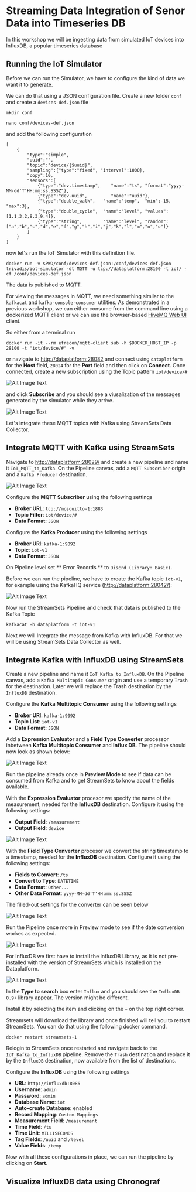 # Streaming Data Integration of Senor Data into Timeseries DB

In this workshop we will be ingesting data from simulated IoT devices into InfluxDB, a popular timeseries database

## Running the IoT Simulator

Before we can run the Simulator, we have to configure the kind of data we want it to generate.

We can do that using a JSON configuration file. Create a new folder `conf` and create a `devices-def.json` file

```
mkdir conf

nano conf/devices-def.json
```

and add the following configuration

```
[
    {
        "type":"simple",
        "uuid":"",
        "topic":"device/{$uuid}",
        "sampling":{"type":"fixed", "interval":1000},
        "copy":10,
        "sensors":[
            {"type":"dev.timestamp",    "name":"ts", "format":"yyyy-MM-dd'T'HH:mm:ss.SSSZ"},
            {"type":"dev.uuid",         "name":"uuid"},
            {"type":"double_walk",   "name":"temp",  "min":-15, "max":3},
            {"type":"double_cycle",  "name":"level", "values": [1.1,3.2,8.3,9.4]},
            {"type":"string",        "name":"level", "random": ["a","b","c","d","e","f","g","h","i","j","k","l","m","n","o"]}
        ]
    }
]
```

now let's run the IoT Simulator with this definition file. 

```
docker run -v $PWD/conf/devices-def.json:/conf/devices-def.json trivadis/iot-simulator -dt MQTT -u tcp://dataplatform:28100 -t iot/ -cf /conf/devices-def.json
```

The data is published to MQTT.  

For viewing the messages in MQTT, we need something similar to the `kafkacat` and `kafka-console-consumer` utilities. As demonstrated in a previous workshop, we can either consume from the command line using a dockerized MQTT client or we can use the browser-based [HiveMQ Web UI](https://www.hivemq.com/docs/3.4/web-ui/introduction.html) client. 

So either from a terminal run

```
docker run -it --rm efrecon/mqtt-client sub -h $DOCKER_HOST_IP -p 28100 -t "iot/device/#" -v
```

or navigate to <http://dataplatform:28082> and connect using `dataplatform` for the **Host** field, `28024` for the **Port** field and then click on **Connect**. Once connected, create a new subscription using the Topic pattern `iot/device/#`

![Alt Image Text](./images/mqttui-subscirbe.png "MQTT UI Connect")

and click **Subscribe** and you should see a viusalization of the messages generated by the simulator while they arrive.

![Alt Image Text](./images/mqttui-messages.png "MQTT UI Connect")

Let's integrate these MQTT topics with Kafka using StreamSets Data Collector. 

## Integrate MQTT with Kafka using StreamSets

Navigate to <http://dataplatform:28029/> and create a new pipeline and name it `IoT_MQTT_to_Kafka`. On the Pipeline canvas, add a `MQTT Subscriber` origin and a `Kafka Producer` destination. 

![Alt Image Text](./images/streamsets-mqtt-to-kafka-1.png "MQTT UI Connect")

Configure the **MQTT Subscriber** using the following settings

* **Broker URL**: `tcp://mosquitto-1:1883`
* **Topic Filter**: `iot/device/#`
* **Data Format**: `JSON`

Configure the **Kafka Producer** using the following settings

* **Broker URI**: `kafka-1:9092`
* **Topic**: `iot-v1`
* **Data Format**: `JSON`

On Pipeline level set ** Error Records ** to `Discrd (Library: Basic)`. 

Before we can run the pipeline, we have to create the Kafka topic `iot-v1`, for example using the KafkaHQ service (<http://dataplatform:28042/>):

![Alt Image Text](./images/kafkahq-create-topic.png "MQTT UI Connect")

Now run the StreamSets Pipeline and check that data is published to the Kafka Topic

```
kafkacat -b dataplatform -t iot-v1
```

Next we will Integrate the message from Kafka with InfluxDB. For that we will be using StreamSets Data Collector as well. 

## Integrate Kafka with InfluxDB using StreamSets

Create a new pipeline and name it `IoT_Kafka_to_InfluxDB`. On the Pipeline canvas, add a `Kafka Multitopic Consumer` origin and use a temporary `Trash` for the destination. Later we will replace the Trash destination by the `InfluxDB` destination. 

Configure the **Kafka Multitopic Consumer** using the following settings

* **Broker URI**: `kafka-1:9092`
* **Topic List**: `iot-v1`
* **Data Format**: `JSON`


Add a **Expression Evaluator** and a **Field Type Converter** processor inbetween **Kafka Multitopic Consumer** and **Influx DB**. The pipeline should now look as shown below:

![Alt Image Text](./images/streamsets-pipeline-with-processors.png "MQTT UI Connect")

Run the pipeline already once in **Preview Mode** to see if data can be consumed from Kafka and to get StreamSets to know about the fields available. 

With the **Expression Evaluator** procesor we specify the name of the measurement, needed for the **InfluxDB** destination. Configure it using the following settings:

* **Output Field**: `/measurement`
* **Output Field**: `device`

![Alt Image Text](./images/streamsets-expression-evaluator.png "MQTT UI Connect")

With the **Field Type Converter** procesor we convert the string timestamp to a timestamp, needed for the **InfluxDB** destination. Configure it using the following settings:

* **Fields to Convert**: `/ts`
* **Convert to Type**: `DATETIME`
* **Data Format**: `Other...`
* **Other Data Format**: `yyyy-MM-dd'T'HH:mm:ss.SSSZ`

The filled-out settings for the converter can be seen below

![Alt Image Text](./images/streamsets-preview.png "MQTT UI Connect")

Run the Pipeline once more in Preview mode to see if the date conversion workes as expected.

![Alt Image Text](./images/streamsets-preview-conversion.png "MQTT UI Connect")

For InfluxDB we first have to install the InfluxDB Library, as it is not pre-installed with the version of StreamSets which is installed on the Dataplatform. 

![Alt Image Text](./images/streamsets-package-manager.png "MQTT UI Connect")

In the **Type to search** box enter `Influx` and you should see the `InfluxDB 0.9+` library appear. The version might be different. 

Install it by selecting the item and clicking on the `+` on the top right corner. 

Streamsets will download the library and once finished will tell you to restart StreamSets. You can do that using the following docker command.

```
docker restart streamsets-1
```

Relogin to StreamSets once restarted and navigate back to the `IoT_Kafka_to_InfluxDB` pipeline. Remove the `Trash` destination and replace it by the `InfluxDB` destination, now available from the list of destinations. 

Configure the **InfluxDB** using the following settings

* **URL**: `http://influxdb:8086`
* **Username**: `admin`
* **Password**: `admin`
* **Database Name**: `iot`
* **Auto-create Database**: enabled
* **Record Mapping**: `Custom Mappings`
* **Measurement Field**: `/measurement`
* **Time Field**: `/ts`
* **Time Unit**: `MILLISECONDS`
* **Tag Fields**: `/uuid` and `/level`
* **Value Fields**: `/temp`

Now with all these configurations in place, we can run the pipeline by clicking on **Start**. 


## Visualize InfluxDB data using Chronograf



